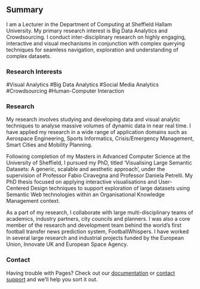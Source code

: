 ## Summary

I am a Lecturer in the Department of Computing at Sheffield Hallam University. My primary research interest is Big Data Analytics and Crowdsourcing. I conduct inter-disciplinary research on highly engaging, interactive and visual mechanisms in conjunction with complex querying techniques for seamless navigation, exploration and understanding of complex datasets.

### Research Interests

#Visual Analytics
#Big Data Analytics
#Social Media Analytics
#Crowdsourcing
#Human-Computer Interaction

### Research 

My research involves studying and developing data and visual analytic techniques to analyse massive volumes of dynamic data in near real time. I have applied my research in a wide range of application domains such as Aerospace Engineering, Sports Informatics, Crisis/Emergency Management, Smart Cities and Mobility Planning. 

Following completion of my Masters in Advanced Computer Science at the University of Sheffield, I pursued my PhD, titled ‘Visualising Large Semantic Datasets: A generic, scalable and aesthetic approach’, under the supervision of Professor Fabio Ciravegna and Professor Daniela Petrelli. My PhD thesis focused on applying interactive visualisations and User-Centered Design techniques to support exploration of large datasets using Semantic Web technologies within an Organisational Knowledge Management context. 

As a part of my research, I collaborate with large multi-disciplinary teams of academics, industry partners, city councils and planners. I was also a core member of the research and development team behind the world’s first football transfer news prediction system, FootballWhispers. I have worked in several large research and industrial projects funded by the European Union, Innovate UK and European Space Agency.

### Contact

Having trouble with Pages? Check out our [documentation](https://help.github.com/categories/github-pages-basics/) or [contact support](https://github.com/contact) and we’ll help you sort it out.
